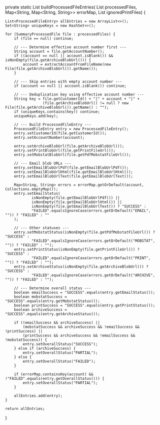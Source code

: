 private static List<ProcessedFileEntry> buildProcessedFileEntries(
        List<SummaryProcessedFile> processedFiles,
        Map<String, Map<String, String>> errorMap,
        List<PrintFile> ignoredPrintFiles) {

    List<ProcessedFileEntry> allEntries = new ArrayList<>();
    Set<String> uniqueKeys = new HashSet<>();

    for (SummaryProcessedFile file : processedFiles) {
        if (file == null) continue;

        // --- Determine effective account number first ---
        String account = file.getAccountNumber();
        if ((account == null || account.isBlank()) && isNonEmpty(file.getArchiveBlobUrl())) {
            account = extractAccountFromFileName(new File(file.getArchiveBlobUrl()).getName());
        }

        // --- Skip entries with empty account number ---
        if (account == null || account.isBlank()) continue;

        // --- Deduplication key using effective account number ---
        String key = file.getCustomerId() + "|" + account + "|" +
                     (file.getArchiveBlobUrl() != null ? new File(file.getArchiveBlobUrl()).getName() : "");
        if (uniqueKeys.contains(key)) continue;
        uniqueKeys.add(key);

        // --- Build ProcessedFileEntry ---
        ProcessedFileEntry entry = new ProcessedFileEntry();
        entry.setCustomerId(file.getCustomerId());
        entry.setAccountNumber(account);

        entry.setArchiveBlobUrl(file.getArchiveBlobUrl());
        entry.setPrintBlobUrl(file.getPrintFileUrl());
        entry.setMobstatBlobUrl(file.getPdfMobstatFileUrl());

        // --- Email blob URLs ---
        entry.setEmailBlobUrlPdf(file.getEmailBlobUrlPdf());
        entry.setEmailBlobUrlHtml(file.getEmailBlobUrlHtml());
        entry.setEmailBlobUrlText(file.getEmailBlobUrlText());

        Map<String, String> errors = errorMap.getOrDefault(account, Collections.emptyMap());
        entry.setEmailStatus(
                isNonEmpty(file.getEmailBlobUrlPdf()) ||
                isNonEmpty(file.getEmailBlobUrlHtml()) ||
                isNonEmpty(file.getEmailBlobUrlText()) ? "SUCCESS" :
                "FAILED".equalsIgnoreCase(errors.getOrDefault("EMAIL", "")) ? "FAILED" : ""
        );

        // --- Other statuses ---
        entry.setMobstatStatus(isNonEmpty(file.getPdfMobstatFileUrl()) ? "SUCCESS" :
                "FAILED".equalsIgnoreCase(errors.getOrDefault("MOBSTAT", "")) ? "FAILED" : "");
        entry.setPrintStatus(isNonEmpty(file.getPrintFileUrl()) ? "SUCCESS" :
                "FAILED".equalsIgnoreCase(errors.getOrDefault("PRINT", "")) ? "FAILED" : "");
        entry.setArchiveStatus(isNonEmpty(file.getArchiveBlobUrl()) ? "SUCCESS" :
                "FAILED".equalsIgnoreCase(errors.getOrDefault("ARCHIVE", "")) ? "FAILED" : "");

        // --- Determine overall status ---
        boolean emailSuccess = "SUCCESS".equals(entry.getEmailStatus());
        boolean mobstatSuccess = "SUCCESS".equals(entry.getMobstatStatus());
        boolean printSuccess = "SUCCESS".equals(entry.getPrintStatus());
        boolean archiveSuccess = "SUCCESS".equals(entry.getArchiveStatus());

        if ((emailSuccess && archiveSuccess) ||
            (mobstatSuccess && archiveSuccess && !emailSuccess && !printSuccess) ||
            (printSuccess && archiveSuccess && !emailSuccess && !mobstatSuccess)) {
            entry.setOverallStatus("SUCCESS");
        } else if (archiveSuccess) {
            entry.setOverallStatus("PARTIAL");
        } else {
            entry.setOverallStatus("FAILED");
        }

        if (errorMap.containsKey(account) && !"FAILED".equals(entry.getOverallStatus())) {
            entry.setOverallStatus("PARTIAL");
        }

        allEntries.add(entry);
    }

    return allEntries;
}
